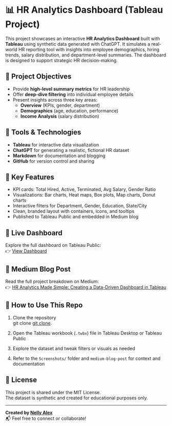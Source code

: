 # 📊 HR Analytics Dashboard (Tableau Project)

This project showcases an interactive **HR Analytics Dashboard** built with **Tableau** using synthetic data generated with ChatGPT. It simulates a real-world HR reporting tool with insights into employee demographics, hiring trends, salary distribution, and department-level summaries. The dashboard is designed to support strategic HR decision-making.


## 🎯 Project Objectives

- Provide **high-level summary metrics** for HR leadership  
- Offer **deep-dive filtering** into individual employee details  
- Present insights across three key areas:
  - **Overview** (KPIs, gender, department)
  - **Demographics** (age, education, performance)
  - **Income Analysis** (salary distribution)

## 🧠 Tools & Technologies

- **Tableau** for interactive data visualization
- **ChatGPT** for generating a realistic, fictional HR dataset
- **Markdown** for documentation and blogging
- **GitHub** for version control and sharing

## 🧮 Key Features

- KPI cards: Total Hired, Active, Terminated, Avg Salary, Gender Ratio  
- Visualizations: Bar charts, Heat maps, Box plots, Map charts, Donut charts  
- Interactive filters for Department, Gender, Education, State/City  
- Clean, branded layout with containers, icons, and tooltips  
- Published to Tableau Public and embedded in Medium blog

## 🔗 Live Dashboard

Explore the full dashboard on Tableau Public:  
👉 [View Dashboard](https://public.tableau.com/views/Hr_dashboard_17509856397910/HR_data?:language=en-US&publish=yes&:sid=&:display_count=n&:origin=viz_share_link)

## 📝 Medium Blog Post

Read the full project breakdown on Medium:  
👉 [HR Analytics Made Simple: Creating a Data-Driven Dashboard in Tableau]((https://medium.com/@kavengialex/hr-analytics-made-simple-creating-a-data-driven-dashboard-in-tableau-4971e24c0b76))

## 🚀 How to Use This Repo

1. Clone the repository  
git clone [git clone](https://github.com/Kavengi00/HR-Tableau-analytics-dashboard.git).


2. Open the Tableau workbook (`.twbx`) file in Tableau Desktop or Tableau Public

3. Explore the dataset and tweak filters or visuals as needed

4. Refer to the `Screenshots/` folder and `medium-blog-post` for context and documentation

## 📌 License

This project is shared under the MIT License.  
The dataset is synthetic and created for educational purposes only.

---

**Created by [Nelly Alex](https://github.com/Kavengi00)**  
📬 Feel free to connect or collaborate!



